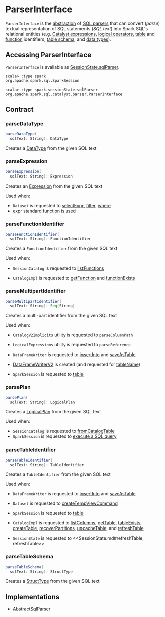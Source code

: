 # ParserInterface

`ParserInterface` is the [abstraction](#contract) of [SQL parsers](#implementations) that can convert (_parse_) textual representation of SQL statements (_SQL text_) into Spark SQL's relational entities (e.g. [Catalyst expressions](#parseExpression), [logical operators](#parsePlan), [table](#parseTableIdentifier) and [function](#parseFunctionIdentifier) identifiers, [table schema](#parseTableSchema), and [data types](#parseDataType)).

## Accessing ParserInterface

`ParserInterface` is available as [SessionState.sqlParser](../SessionState.md#sqlParser).

```text
scala> :type spark
org.apache.spark.sql.SparkSession

scala> :type spark.sessionState.sqlParser
org.apache.spark.sql.catalyst.parser.ParserInterface
```

## Contract

### <span id="parseDataType"> parseDataType

```scala
parseDataType(
  sqlText: String): DataType
```

Creates a [DataType](../types/DataType.md) from the given SQL text

### <span id="parseExpression"> parseExpression

```scala
parseExpression(
  sqlText: String): Expression
```

Creates an [Expression](../expressions/Expression.md) from the given SQL text

Used when:

* `Dataset` is requested to [selectExpr](../dataset/index.md#selectExpr), [filter](../dataset/index.md#filter), [where](../dataset/index.md#where)
* [expr](../standard-functions/index.md#expr) standard function is used

### <span id="parseFunctionIdentifier"> parseFunctionIdentifier

```scala
parseFunctionIdentifier(
  sqlText: String): FunctionIdentifier
```

Creates a `FunctionIdentifier` from the given SQL text

Used when:

* `SessionCatalog` is requested to [listFunctions](../SessionCatalog.md#listFunctions)

* `CatalogImpl` is requested to [getFunction](../CatalogImpl.md#getFunction) and [functionExists](../CatalogImpl.md#functionExists)

### <span id="parseMultipartIdentifier"> parseMultipartIdentifier

```scala
parseMultipartIdentifier(
  sqlText: String): Seq[String]
```

Creates a multi-part identifier from the given SQL text

Used when:

* `CatalogV2Implicits` utility is requested to `parseColumnPath`
* `LogicalExpressions` utility is requested to `parseReference`
* `DataFrameWriter` is requested to [insertInto](../DataFrameWriter.md#insertInto) and [saveAsTable](../DataFrameWriter.md#saveAsTable)

* [DataFrameWriterV2](../DataFrameWriterV2.md) is created (and requested for [tableName](../DataFrameWriterV2.md#tableName))

* `SparkSession` is requested to [table](../SparkSession.md#table)

### <span id="parsePlan"> parsePlan

```scala
parsePlan(
  sqlText: String): LogicalPlan
```

Creates a [LogicalPlan](../logical-operators/LogicalPlan.md) from the given SQL text

Used when:

* `SessionCatalog` is requested to [fromCatalogTable](../SessionCatalog.md#fromCatalogTable)
* `SparkSession` is requested to [execute a SQL query](../SparkSession.md#sql)

### <span id="parseTableIdentifier"> parseTableIdentifier

```scala
parseTableIdentifier(
  sqlText: String): TableIdentifier
```

Creates a `TableIdentifier` from the given SQL text

Used when:

* `DataFrameWriter` is requested to [insertInto](../DataFrameWriter.md#insertInto) and [saveAsTable](../DataFrameWriter.md#saveAsTable)

* `Dataset` is requested to [createTempViewCommand](../dataset/basic-actions.md#createTempViewCommand)

* `SparkSession` is requested to [table](../SparkSession.md#table)

* `CatalogImpl` is requested to [listColumns](../CatalogImpl.md#listColumns), [getTable](../CatalogImpl.md#getTable), [tableExists](../CatalogImpl.md#tableExists), [createTable](../CatalogImpl.md#createTable), [recoverPartitions](../CatalogImpl.md#recoverPartitions), [uncacheTable](../CatalogImpl.md#uncacheTable), and [refreshTable](../CatalogImpl.md#refreshTable)

* `SessionState` is requested to <<SessionState.md#refreshTable, refreshTable>>

### <span id="parseTableSchema"> parseTableSchema

```scala
parseTableSchema(
  sqlText: String): StructType
```

Creates a [StructType](../types/StructType.md) from the given SQL text

## Implementations

* [AbstractSqlParser](AbstractSqlParser.md)
